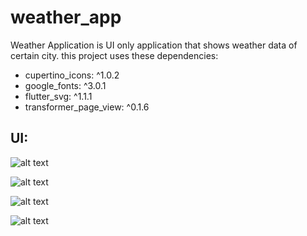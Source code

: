 # weather_app
Weather Application is UI only application that shows weather data of certain city.
this project uses these dependencies: 
 - cupertino_icons: ^1.0.2
 - google_fonts: ^3.0.1
 - flutter_svg: ^1.1.1
 - transformer_page_view: ^0.1.6
## UI:

![alt text](https://github.com/Scirlix/Weather-Application-UI-only/blob/main/1.png?raw=true?)

![alt text](https://github.com/Scirlix/Weather-Application-UI-only/blob/main/2.png?raw=true)

![alt text](https://github.com/Scirlix/Weather-Application-UI-only/blob/main/3.png?raw=true)

![alt text](https://github.com/Scirlix/Weather-Application-UI-only/blob/main/4.png?raw=true)
